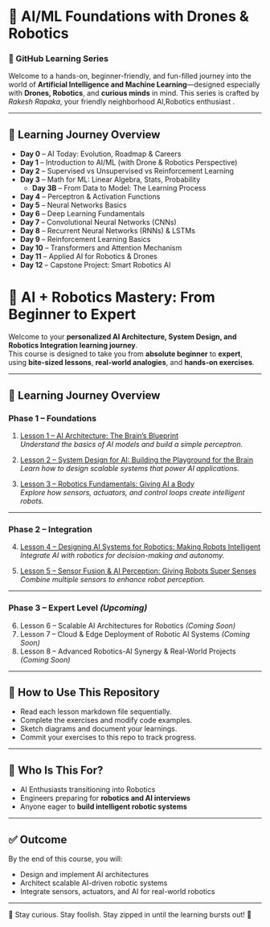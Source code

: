 # 🤖 AI/ML Foundations with Drones & Robotics  
### 📘 GitHub Learning Series  

Welcome to a hands-on, beginner-friendly, and fun-filled journey into the world of **Artificial Intelligence and Machine Learning**—designed especially with **Drones, Robotics**, and **curious minds** in mind. This series is crafted by *Rakesh Rapaka*, your friendly neighborhood AI,Robotics enthusiast .

---

## 📅 Learning Journey Overview


- **Day 0** – AI Today: Evolution, Roadmap & Careers  
- **Day 1** – Introduction to AI/ML (with Drone & Robotics Perspective)  
- **Day 2** – Supervised vs Unsupervised vs Reinforcement Learning  
- **Day 3** – Math for ML: Linear Algebra, Stats, Probability  
  - **Day 3B** – From Data to Model: The Learning Process  
- **Day 4** – Perceptron & Activation Functions  
- **Day 5** – Neural Networks Basics  
- **Day 6** – Deep Learning Fundamentals  
- **Day 7** – Convolutional Neural Networks (CNNs)  
- **Day 8** – Recurrent Neural Networks (RNNs) & LSTMs  
- **Day 9** – Reinforcement Learning Basics  
- **Day 10** – Transformers and Attention Mechanism  
- **Day 11** – Applied AI for Robotics & Drones  
- **Day 12** – Capstone Project: Smart Robotics AI

# 🚀 AI + Robotics Mastery: From Beginner to Expert

Welcome to your **personalized AI Architecture, System Design, and Robotics Integration learning journey**.  
This course is designed to take you from **absolute beginner** to **expert**, using **bite-sized lessons**, **real-world analogies**, and **hands-on exercises**.

---

## 📅 Learning Journey Overview

### **Phase 1 – Foundations**
1. [Lesson 1 – AI Architecture: The Brain’s Blueprint](Lesson_1_AI_Architecture.md)  
   *Understand the basics of AI models and build a simple perceptron.*

2. [Lesson 2 – System Design for AI: Building the Playground for the Brain](Lesson_2_System_Design_for_AI.md)  
   *Learn how to design scalable systems that power AI applications.*

3. [Lesson 3 – Robotics Fundamentals: Giving AI a Body](Lesson_3_Robotics_Fundamentals.md)  
   *Explore how sensors, actuators, and control loops create intelligent robots.*

---

### **Phase 2 – Integration**
4. [Lesson 4 – Designing AI Systems for Robotics: Making Robots Intelligent](Lesson_4_Designing_AI_Systems_for_Robotics.md)  
   *Integrate AI with robotics for decision-making and autonomy.*

5. [Lesson 5 – Sensor Fusion & AI Perception: Giving Robots Super Senses](Lesson_5_Sensor_Fusion_and_AI_Perception.md)  
   *Combine multiple sensors to enhance robot perception.*

---

### **Phase 3 – Expert Level** *(Upcoming)*
6. Lesson 6 – Scalable AI Architectures for Robotics *(Coming Soon)*  
7. Lesson 7 – Cloud & Edge Deployment of Robotic AI Systems *(Coming Soon)*  
8. Lesson 8 – Advanced Robotics-AI Synergy & Real-World Projects *(Coming Soon)*  

---

## 🧠 How to Use This Repository
- Read each lesson markdown file sequentially.
- Complete the exercises and modify code examples.
- Sketch diagrams and document your learnings.
- Commit your exercises to this repo to track progress.

---

## 🎯 Who Is This For?
- AI Enthusiasts transitioning into Robotics  
- Engineers preparing for **robotics and AI interviews**  
- Anyone eager to **build intelligent robotic systems**

---

## ✅ Outcome
By the end of this course, you will:
- Design and implement AI architectures  
- Architect scalable AI-driven robotic systems  
- Integrate sensors, actuators, and AI for real-world robotics

---

🎯 Stay curious. Stay foolish. Stay zipped in until the learning bursts out! 🚀  
</details>



